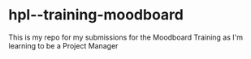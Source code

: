# hpl--training-moodboard
This is my repo for my submissions for the Moodboard Training as I'm learning to be a Project Manager

